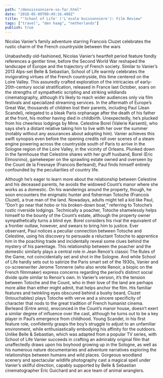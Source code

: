 ```yaml
---
path: "/denuissonniere-so-far.html"
date: "2018-05-09T09:49:16.408Z" 
title: "'School of Life' ('L'ecole buissonniere'): Film Review"
tags: ["travel", "den haag", "netherlands"]
publish: true
---
```



Nicolas Vanier’s family adventure starring Francois Cluzet celebrates the rustic charm of the French countryside between the wars

Unabashedly old-fashioned, Nicolas Vanier’s heartfelt period feature fondly references a gentler time, before the Second World War reshaped the landscape of Europe and the trajectory of French society. Similar to Vanier’s 2013 Alps-set Belle & Sebastian, School of Life warmly celebrates the invigorating virtues of the French countryside, this time centered on the Loire Valley.
This assuredly crafted exploration of the intricacies of early-20th-century social stratification, released in France last October, soars on the strengths of sympathetic scripting and striking wildlands cinematography, although it’s likely to reach wider audiences only via film festivals and specialized streaming services.
In the aftermath of Europe’s Great War, thousands of children lost their parents, including Paul (Jean Scandel), relegated to a bleak Paris orphanage after the death of his father at the front, his mother having died in childbirth. Unexpectedly, he’s plucked from his cheerless lodgings by Mme. Celestine Borel (Valerie Karsenti), who says she’s a distant relative taking him to live with her over the summer (notably without any assurances about adopting him).
Vanier achieves this swift synopsis even before the opening credits roll over scenes of a steam engine powering across the countryside south of Paris to arrive in the Sologne region of the Loire Valley, in the vicinity of Orleans. Plunked down in the farmhouse that Celestine shares with her gruff husband, Borel (Eric Elmosnino), gamekeeper on the sprawling estate owned and overseen by the Count de la Fresnaye (Francois Berleand), Paul finds himself entirely confounded by the peculiarities of country life.

Although he’s eager to learn more about the relationship between Celestine and his deceased parents, he avoids the widowed Count’s manor where she works as a domestic. On his wanderings around the property, though, he soon encounters the enigmatic hunter and fisherman Totoche (Francois Cluzet), a true man of the land. Nowadays, adults might tell a kid like Paul, “Don’t go near that hobo or his broken-down boat,” referring to Totoche’s rustic riverside lodgings.
Technically a poacher, Totoche shamelessly helps himself to the bounty of the Count’s estate, although the property owner sympathetically turns a blind eye. Borel considers his rival the equivalent of a frontier outlaw, however, and swears to bring him to justice. Ever observant, Paul notices a peculiar connection between Totoche and Celestine, using his discovery to persuade a reluctant Totoche to apprentice him in the poaching trade and incidentally reveal some clues behind the mystery of his parentage.
This relationship between the poacher and the domestic similarly plays a central role in Jean Renoir’s classic The Rules of the Game, not coincidentally set and shot in the Sologne. And while School of Life hardly sets out to satirize the Paris smart set of the 1930s, Vanier and co-screenwriter Jerome Tonnerre (who also wrote Renoir, a biopic on the French filmmaker) express concerns regarding the period’s distinct social divide quite similar to Renoir’s own.
In Vanier’s version, it’s the tension between Totoche and the Count, who in their love of the land are perhaps more alike than either might admit, that helps anchor the film. His familiar features and twinkling eyes obscured behind a bushy beard, Cluzet (Intouchables) plays Totoche with verve and a sincere specificity of character that nods to the great tradition of French humanist cinema.
Berleand (Entre amis), ensconced in the Count’s manor house, doesn’t exert a similar degree of influence over the cast, although he turns out to be a key player in Paul’s emergence from childhood. Young Scandel, in his first feature role, confidently grasps the boy’s struggle to adjust to an unfamiliar environment, while enthusiastically embodying his affinity for the outdoors.
Unlike Belle & Sebastian, which was adapted from a popular TV series, with School of Life Vanier succeeds in crafting an admirably original film that unaffectedly draws upon his boyhood growing up in the Sologne, as well as his numerous nature documentaries and adventure narratives exploring the relationships between humans and wild places.
Gorgeous woodland scenery and spectacular wildlife photography cast a magical spell under Vanier’s skillful direction, capably supported by Belle & Sebastian cinematographer Eric Guichard and an ace team of animal wranglers.
